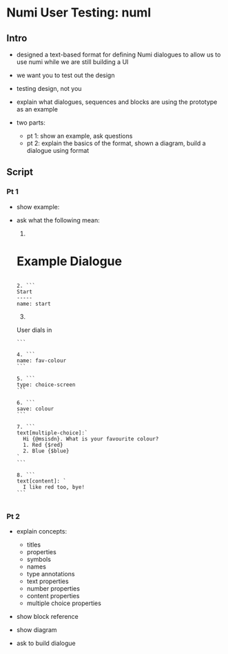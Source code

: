 # Numi User Testing: numl

## Intro
- designed a text-based format for defining Numi dialogues to allow us to use numi while we are still building a UI

- we want you to test out the design

- testing design, not you

- explain what dialogues, sequences and blocks are using the prototype as an example

- two parts:
  - pt 1: show an example, ask questions
  - pt 2: explain the basics of the format, shown a diagram, build a dialogue using format


## Script

### Pt 1

- show example:

- ask what the following mean:

  1. ```
  Example Dialogue
  ================
  ```

  2. ```
  Start
  -----
  name: start
  ```

  3. ```
  User dials in
  ~~~~~~~~~~~~~
  ```

  4. ```
  name: fav-colour
  ```

  5. ```
  type: choice-screen
  ```

  6. ```
  save: colour
  ```

  7. ```
  text[multiple-choice]:`
    Hi {@msisdn}. What is your favourite colour?
    1. Red {$red}
    2. Blue {$blue}
  `
  ```

  8. ```
  text[content]: `
    I like red too, bye!
  ```


### Pt 2

- explain concepts:
  - titles
  - properties
  - symbols
  - names
  - type annotations
  - text properties
  - number properties
  - content properties
  - multiple choice properties

- show block reference

- show diagram

- ask to build dialogue
